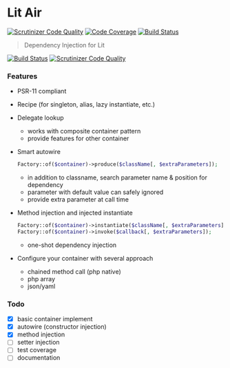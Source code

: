 Lit Air
=======

[![Scrutinizer Code Quality](https://scrutinizer-ci.com/g/LitPHP/lit-air/badges/quality-score.png?b=master)](https://scrutinizer-ci.com/g/LitPHP/lit-air/?branch=master)
[![Code Coverage](https://scrutinizer-ci.com/g/LitPHP/lit-air/badges/coverage.png?b=master)](https://scrutinizer-ci.com/g/LitPHP/lit-air/?branch=master)
[![Build Status](https://scrutinizer-ci.com/g/LitPHP/lit-air/badges/build.png?b=master)](https://scrutinizer-ci.com/g/LitPHP/lit-air/build-status/master)

> Dependency Injection for Lit

[![Build Status](https://travis-ci.org/LitPHP/lit-air.svg?branch=master)](https://travis-ci.org/LitPHP/lit-air)
[![Scrutinizer Code Quality](https://scrutinizer-ci.com/g/LitPHP/lit-air/badges/quality-score.png?b=master)](https://scrutinizer-ci.com/g/LitPHP/lit-air/?branch=master)

### Features

- PSR-11 compliant

- Recipe (for singleton, alias, lazy instantiate, etc.)

- Delegate lookup
  - works with composite container pattern
  - provide features for other container 

- Smart autowire

  ```php
  Factory::of($container)->produce($className[, $extraParameters]);
  ```

  - in addition to classname, search parameter name & position for dependency
  - parameter with default value can safely ignored
  - provide extra parameter at call time

- Method injection and injected instantiate

  ```php
  Factory::of($container)->instantiate($className[, $extraParameters]); //this won't write $className to $container
  Factory::of($container)->invoke($callback[, $extraParameters]);
  ```

  - one-shot dependency injection

- Configure your container with several approach
  - chained method call (php native)
  - php array
  - ​json/yaml

### Todo

- [x] basic container implement
- [x] autowire (constructor injection)
- [x] method injection
- [ ] setter injection
- [ ] test coverage
- [ ] documentation
